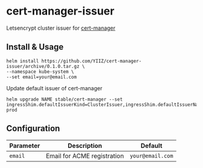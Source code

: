 # cert-manager-issuer
Letsencrypt cluster issuer for [cert-manager](https://github.com/helm/charts/blob/master/stable/cert-manager/)


## Install & Usage
```
helm install https://github.com/YIIZ/cert-manager-issuer/archive/0.1.0.tar.gz \
--namespace kube-system \
--set email=your@email.com
```

Update default issuer of cert-manager
```
helm upgrade NAME stable/cert-manager --set ingressShim.defaultIssuerKind=ClusterIssuer,ingressShim.defaultIssuerName=letsencrypt-prod
```


## Configuration

| Parameter |         Description         |     Default      |
|-----------|-----------------------------|------------------|
| `email`   | Email for ACME registration | `your@email.com` |
